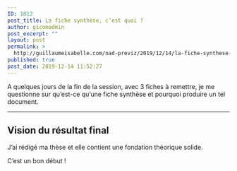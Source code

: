 ```yaml
---
ID: 1812
post_title: La fiche synthèse, c’est quoi ?
author: gicomadmin
post_excerpt: ""
layout: post
permalink: >
  http://guillaumeisabelle.com/nad-previz/2019/12/14/la-fiche-synthese-cest-quoi/
published: true
post_date: 2019-12-14 11:52:27
---
```

<!-- wp:paragraph -->

A quelques jours de la fin de la session, avec 3 fiches à remettre, je me questionne sur qu’est-ce qu’une fiche synthèse et pourquoi produire un tel document.

<!-- /wp:paragraph -->

<!-- wp:separator -->

<hr class="wp-block-separator" />

<!-- /wp:separator -->

<!-- wp:heading -->

## Vision du **résultat** final

<!-- /wp:heading -->

<!-- wp:paragraph -->

J’ai rédigé ma thèse et elle contient une fondation théorique solide.

<!-- /wp:paragraph -->

<!-- wp:paragraph {"align":"right"} -->

<p class="has-text-align-right">
  C’est un bon début !
</p>

<!-- /wp:paragraph -->